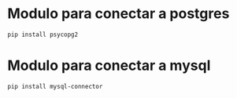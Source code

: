 # Modulo para conectar a postgres
```
pip install psycopg2
```

# Modulo para conectar a mysql
```
pip install mysql-connector
```